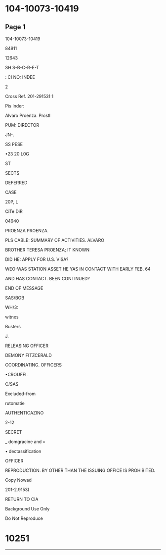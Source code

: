 # 104-10073-10419

## Page 1

104-10073-10419

84911

12643

SH S-B-C-R-E-T

: CI NO: INDEE

2

Cross Ref. 201-291531 1

Pis Inder:

Alvaro Proenza. Prostl

PUM: DIRECTOR

JN-.

SS PESE

•23 20 L0G

ST

SECTS

DEFERRED

CASE

20P, L

CiTe DiR

04940

PROENZA PROENZA.

PLS CABLE: SUMMARY OF ACTIVITIES. ALVARO

BROTHER TERESA PROENZA; IT KNOWN

DID HE: APPLY FOR U.S. VISA?

WEO-WAS STATION ASSET HE YAS IN CONTACT WITH EARLY FEB. 64

AND HAS CONTACT. BEEN CONTINUED?

END OF MESSAGE

SAS/BOB

WH/3:

witnes

Busters

J.

RELEASING OFFICER

DEMONY FITZCERALD

COORDINATING. OFFICERS

•CROUFFI.

C/SAS

Exeluded-from

rutomatie

AUTHENTICAZINO

2-12

SECRET

_ domgracine and •

• dectassification

OFFICER

REPRODUCTION. BY OTHER THAN THE ISSUING OFFICE IS PROHIBITED.

Copy Nowad

201-2.9153)

RETURN TO CIA

Background Use Only

Do Not Reproduce

# 10251

---

